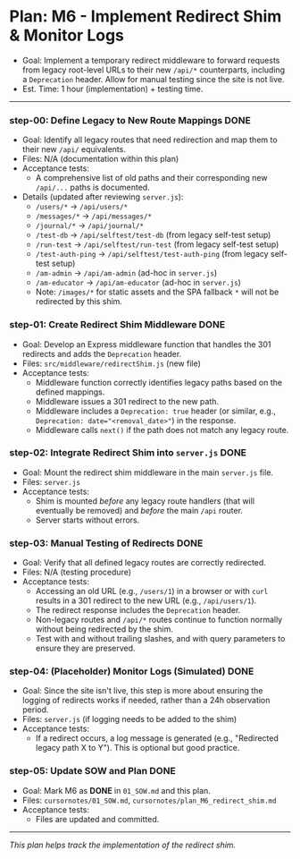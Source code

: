# Plan: M6 - Implement Redirect Shim & Monitor Logs

- Goal: Implement a temporary redirect middleware to forward requests from legacy root-level URLs to their new `/api/*` counterparts, including a `Deprecation` header. Allow for manual testing since the site is not live.
- Est. Time: 1 hour (implementation) + testing time.

---

### step-00: Define Legacy to New Route Mappings  **DONE**
- Goal: Identify all legacy routes that need redirection and map them to their new `/api/` equivalents.
- Files: N/A (documentation within this plan)
- Acceptance tests:
    - A comprehensive list of old paths and their corresponding new `/api/...` paths is documented.
- Details (updated after reviewing `server.js`):
    - `/users/*` → `/api/users/*`
    - `/messages/*` → `/api/messages/*`
    - `/journal/*` → `/api/journal/*`
    - `/test-db` → `/api/selftest/test-db` (from legacy self-test setup)
    - `/run-test` → `/api/selftest/run-test` (from legacy self-test setup)
    - `/test-auth-ping` → `/api/selftest/test-auth-ping` (from legacy self-test setup)
    - `/am-admin` → `/api/am-admin` (ad-hoc in `server.js`)
    - `/am-educator` → `/api/am-educator` (ad-hoc in `server.js`)
    - Note: `/images/*` for static assets and the SPA fallback `*` will not be redirected by this shim.

### step-01: Create Redirect Shim Middleware  **DONE**
- Goal: Develop an Express middleware function that handles the 301 redirects and adds the `Deprecation` header.
- Files: `src/middleware/redirectShim.js` (new file)
- Acceptance tests:
    - Middleware function correctly identifies legacy paths based on the defined mappings.
    - Middleware issues a 301 redirect to the new path.
    - Middleware includes a `Deprecation: true` header (or similar, e.g., `Deprecation: date="<removal_date>"`) in the response.
    - Middleware calls `next()` if the path does not match any legacy route.

### step-02: Integrate Redirect Shim into `server.js`  **DONE**
- Goal: Mount the redirect shim middleware in the main `server.js` file.
- Files: `server.js`
- Acceptance tests:
    - Shim is mounted *before* any legacy route handlers (that will eventually be removed) and *before* the main `/api` router.
    - Server starts without errors.

### step-03: Manual Testing of Redirects  **DONE**
- Goal: Verify that all defined legacy routes are correctly redirected.
- Files: N/A (testing procedure)
- Acceptance tests:
    - Accessing an old URL (e.g., `/users/1`) in a browser or with `curl` results in a 301 redirect to the new URL (e.g., `/api/users/1`).
    - The redirect response includes the `Deprecation` header.
    - Non-legacy routes and `/api/*` routes continue to function normally without being redirected by the shim.
    - Test with and without trailing slashes, and with query parameters to ensure they are preserved.

### step-04: (Placeholder) Monitor Logs (Simulated)  **DONE**
- Goal: Since the site isn't live, this step is more about ensuring the logging of redirects works if needed, rather than a 24h observation period.
- Files: `server.js` (if logging needs to be added to the shim)
- Acceptance tests:
    - If a redirect occurs, a log message is generated (e.g., "Redirected legacy path X to Y"). This is optional but good practice.

### step-05: Update SOW and Plan  **DONE**
- Goal: Mark M6 as **DONE** in `01_SOW.md` and this plan.
- Files: `cursornotes/01_SOW.md`, `cursornotes/plan_M6_redirect_shim.md`
- Acceptance tests:
    - Files are updated and committed.
---

*This plan helps track the implementation of the redirect shim.* 